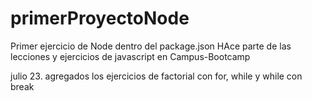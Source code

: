 # primerProyectoNode
Primer ejercicio de Node dentro del package.json
HAce parte de las lecciones y ejercicios de javascript en Campus-Bootcamp

julio 23.
agregados los ejercicios de factorial con for, while y while con break
